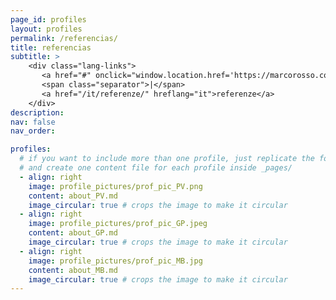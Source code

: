 ```yaml
---
page_id: profiles
layout: profiles
permalink: /referencias/
title: referencias
subtitle: >
    <div class="lang-links">
       <a href="#" onclick="window.location.href='https://marcorosso.com/references/'; return false;">references</a>
       <span class="separator">|</span>
       <a href="/it/referenze/" hreflang="it">referenze</a>
    </div>
description:
nav: false
nav_order:

profiles:
  # if you want to include more than one profile, just replicate the following block
  # and create one content file for each profile inside _pages/
  - align: right
    image: profile_pictures/prof_pic_PV.png
    content: about_PV.md
    image_circular: true # crops the image to make it circular
  - align: right
    image: profile_pictures/prof_pic_GP.jpeg
    content: about_GP.md
    image_circular: true # crops the image to make it circular
  - align: right
    image: profile_pictures/prof_pic_MB.jpg
    content: about_MB.md
    image_circular: true # crops the image to make it circular
---
```

